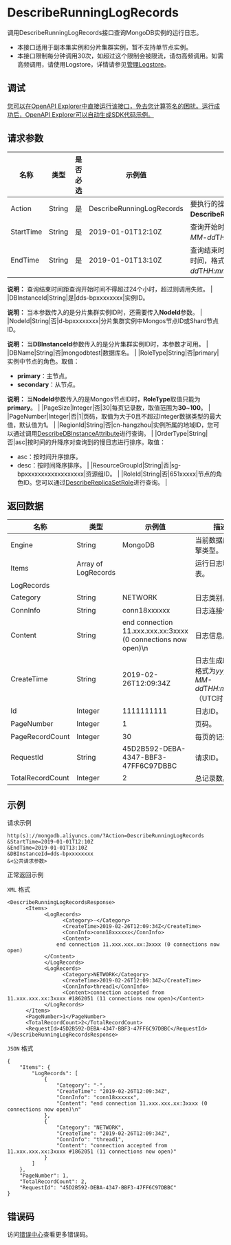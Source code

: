 # DescribeRunningLogRecords

调用DescribeRunningLogRecords接口查询MongoDB实例的运行日志。

-   本接口适用于副本集实例和分片集群实例，暂不支持单节点实例。
-   本接口限制每分钟调用30次，如超过这个限制会被限流，请勿高频调用。如需高频调用，请使用Logstore，详情请参见[管理Logstore](~~48990~~)。

## 调试

[您可以在OpenAPI Explorer中直接运行该接口，免去您计算签名的困扰。运行成功后，OpenAPI Explorer可以自动生成SDK代码示例。](https://api.aliyun.com/#product=Dds&api=DescribeRunningLogRecords&type=RPC&version=2015-12-01)

## 请求参数

|名称|类型|是否必选|示例值|描述|
|--|--|----|---|--|
|Action|String|是|DescribeRunningLogRecords|要执行的操作，取值：**DescribeRunningLogRecords**。 |
|StartTime|String|是|2019-01-01T12:10Z|查询开始时间，格式为*yyyy-MM-dd*T*HH:mm*Z（UTC时间）。 |
|EndTime|String|是|2019-01-01T13:10Z|查询结束时间，必须晚于查询开始时间，格式为*yyyy-MM-dd*T*HH:mm*Z（UTC时间）。

 **说明：** 查询结束时间距查询开始时间不得超过24个小时，超过则调用失败。 |
|DBInstanceId|String|是|dds-bpxxxxxxxx|实例ID。

 **说明：** 当本参数传入的是分片集群实例ID时，还需要传入**NodeId**参数。 |
|NodeId|String|否|d-bpxxxxxxxx|分片集群实例中Mongos节点ID或Shard节点ID。

 **说明：** 当**DBInstanceId**参数传入的是分片集群实例ID时，本参数才可用。 |
|DBName|String|否|mongodbtest|数据库名。 |
|RoleType|String|否|primary|实例中节点的角色。取值：

 -   **primary**：主节点。
-   **secondary**：从节点。

 **说明：** 当**NodeId**参数传入的是Mongos节点ID时，**RoleType**取值只能为**primary**。 |
|PageSize|Integer|否|30|每页记录数，取值范围为**30**~**100**。 |
|PageNumber|Integer|否|1|页码，取值为大于0且不超过Integer数据类型的最大值，默认值为**1**。 |
|RegionId|String|否|cn-hangzhou|实例所属的地域ID，您可以通过调用[DescribeDBInstanceAttribute](~~62010~~)进行查询。 |
|OrderType|String|否|asc|按时间的升降序对查询到的慢日志进行排序。取值：

 -   asc：按时间升序排序。
-   desc：按时间降序排序。 |
|ResourceGroupId|String|否|sg-bpxxxxxxxxxxxxxxxxxx|资源组ID。 |
|RoleId|String|否|651xxxxx|节点的角色ID。您可以通过[DescribeReplicaSetRole](~~62134~~)进行查询。 |

## 返回数据

|名称|类型|示例值|描述|
|--|--|---|--|
|Engine|String|MongoDB|当前数据库的引擎类型。 |
|Items|Array of LogRecords| |运行日志明细列表。 |
|LogRecords| | | |
|Category|String|NETWORK|日志类别。 |
|ConnInfo|String|conn18xxxxxx|日志连接信息。 |
|Content|String|end connection 11.xxx.xxx.xx:3xxxx \(0 connections now open\)\\n|日志信息。 |
|CreateTime|String|2019-02-26T12:09:34Z|日志生成时间，格式为*yyyy-MM-dd*T*HH:mm:ss*Z（UTC时间）。 |
|Id|Integer|1111111111|日志ID。 |
|PageNumber|Integer|1|页码。 |
|PageRecordCount|Integer|30|每页的记录数。 |
|RequestId|String|45D2B592-DEBA-4347-BBF3-47FF6C97DBBC|请求ID。 |
|TotalRecordCount|Integer|2|总记录数。 |

## 示例

请求示例

```
http(s)://mongodb.aliyuncs.com/?Action=DescribeRunningLogRecords
&StartTime=2019-01-01T12:10Z
&EndTime=2019-01-01T13:10Z
&DBInstanceId=dds-bpxxxxxxxx
&<公共请求参数>
```

正常返回示例

`XML` 格式

```
<DescribeRunningLogRecordsResponse>
	  <Items>
		    <LogRecords>
			      <Category>-</Category>
			      <CreateTime>2019-02-26T12:09:34Z</CreateTime>
			      <ConnInfo>conn18xxxxxx</ConnInfo>
			      <Content>
				end connection 11.xxx.xxx.xx:3xxxx (0 connections now open)
			</Content>
		    </LogRecords>
		    <LogRecords>
			      <Category>NETWORK</Category>
			      <CreateTime>2019-02-26T12:09:34Z</CreateTime>
			      <ConnInfo>thread1</ConnInfo>
			      <Content>connection accepted from 11.xxx.xxx.xx:3xxxx #1862051 (11 connections now open)</Content>
		    </LogRecords>
	  </Items>
	  <PageNumber>1</PageNumber>
	  <TotalRecordCount>2</TotalRecordCount>
	  <RequestId>45D2B592-DEBA-4347-BBF3-47FF6C97DBBC</RequestId>
</DescribeRunningLogRecordsResponse>
```

`JSON` 格式

```
{
    "Items": {
        "LogRecords": [
            {
                "Category": "-",
                "CreateTime": "2019-02-26T12:09:34Z",
                "ConnInfo": "conn18xxxxxx",
                "Content": "end connection 11.xxx.xxx.xx:3xxxx (0 connections now open)\n"
            },
            {
                "Category": "NETWORK",
                "CreateTime": "2019-02-26T12:09:34Z",
                "ConnInfo": "thread1",
                "Content": "connection accepted from 11.xxx.xxx.xx:3xxxx #1862051 (11 connections now open)"
            }
        ]
    },
    "PageNumber": 1,
    "TotalRecordCount": 2,
    "RequestId": "45D2B592-DEBA-4347-BBF3-47FF6C97DBBC"
}
```

## 错误码

访问[错误中心](https://error-center.alibabacloud.com/status/product/Dds)查看更多错误码。

